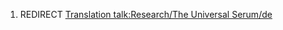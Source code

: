 1.  REDIRECT [Translation talk:Research/The Universal
    Serum/de](Translation_talk:Research/The_Universal_Serum/de "wikilink")